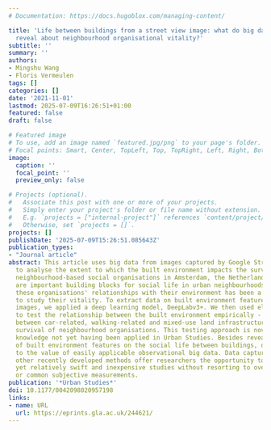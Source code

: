 ```yaml
---
# Documentation: https://docs.hugoblox.com/managing-content/

title: 'Life between buildings from a street view image: what do big data analytics
  reveal about neighbourhood organisational vitality?'
subtitle: ''
summary: ''
authors:
- Mingshu Wang
- Floris Vermeulen
tags: []
categories: []
date: '2021-11-01'
lastmod: 2025-07-09T16:26:51+01:00
featured: false
draft: false

# Featured image
# To use, add an image named `featured.jpg/png` to your page's folder.
# Focal points: Smart, Center, TopLeft, Top, TopRight, Left, Right, BottomLeft, Bottom, BottomRight.
image:
  caption: ''
  focal_point: ''
  preview_only: false

# Projects (optional).
#   Associate this post with one or more of your projects.
#   Simply enter your project's folder or file name without extension.
#   E.g. `projects = ["internal-project"]` references `content/project/deep-learning/index.md`.
#   Otherwise, set `projects = []`.
projects: []
publishDate: '2025-07-09T15:26:51.085643Z'
publication_types:
- "Journal article"
abstract: This article uses big data from images captured by Google Street View (GSV)
  to analyse the extent to which the built environment impacts the survival rate of
  neighbourhood-based social organisations in Amsterdam, the Netherlands. These organisations
  are important building blocks for social life in urban neighbourhoods. Examining
  these organisations' relationships with their environment has been a useful way
  to study their vitality. To extract data on built environment features from GSV
  images, we applied a deep learning model, DeepLabv3+. We then used elastic net regression
  to test the relationship between the built environment empirically - distinguishing
  between car-related, walking-related and mixed-use land infrastructure - and the
  survival of neighbourhood organisations. This testing approach is novel, to our
  knowledge not yet having been applied in Urban Studies. Besides revealing the effects
  of built environment features on the social life between buildings, our study points
  to the value of easily applicable observational big data. Data captured by GSV and
  other recently developed methods offer researchers the opportunity to conduct detailed
  yet relatively swift and inexpensive studies without resorting to overly coarse
  or common subjective measurements.
publication: '*Urban Studies*'
doi: 10.1177/0042098020957198
links:
- name: URL
  url: https://eprints.gla.ac.uk/244621/
---
```

